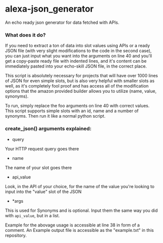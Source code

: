 # alexa-json_generator
An echo ready json generator for data fetched with APIs.

### What does it do?
If you need to extract a ton of data into slot values using APIs or a ready JSON file (with very slight modifications to the code in the second case), you can just input what you want into the arguments on line 40 and you'll get a copy-paste ready file with indented lines, and it's content can be immediately pasted into your echo-skill JSON file, in the correct place.

This script is absolutely necessary for projects that will have over 1000 lines of JSON for even simple slots, but is also very helpful with smaller slots as well, as it's completely fool proof and has access all of the modification options that the amazon provided builder allows you to utilize (name, value, synonyms).

To run, simply replace the foo arguments on line 40 with correct values. This script supports simple slots with an id, name and a number of synonyms. Then run it like a normal python script.

### create_json() arguments explained:
* query

Your HTTP request query goes there
* name

The name of your slot goes there
* api_value

Look, in the API of your choice, for the name of the value you're looking to input into the "value" slot of the JSON
* *args

This is used for Synonyms and is optional. Input them the same way you did with `api_value`, but in a list.

Example for the abovage usage is accessible at line 38 in form of a comment.
An Example output file is accessible as the "example.txt" in this repository.
